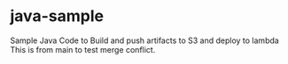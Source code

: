 # java-sample
Sample Java Code to Build and push artifacts to S3 and deploy to lambda
This is from main to test merge conflict.

